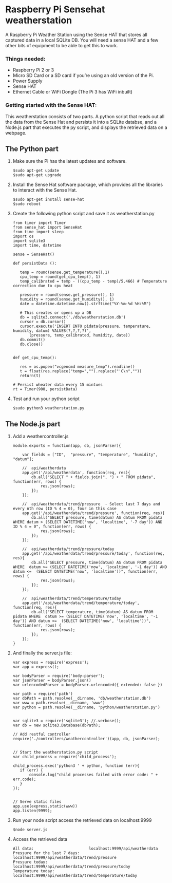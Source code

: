 # Raspberry Pi Sensehat weatherstation

A Raspberry Pi Weather Station using the Sense HAT that stores all captured data in a local SQLite DB. You will need a sense HAT and a few other bits of equipment to be able to get this to work.

### Things needed:

 - Raspberry Pi 2 or 3
 - Micro SD Card or a SD card if you’re using an old version of the Pi.
 - Power Supply
 - Sense HAT
 - Ethernet Cable or WiFi Dongle (The Pi 3 has WiFi inbuilt)
 
### Getting started with the Sense HAT:
This weatherstation consists of two parts. A python script that reads out all the data from the Sense Hat and persists it into a SQLite databse, and a Node.js part that executes the py script, and displays the retrieved data on a webpage. 

## The Python part

 1. Make sure the Pi has the latest updates and software. 
    ```
    $sudo apt-get update
    $sudo apt-get upgrade
    ```
 2. Install the Sense Hat software package, which provides all the libraries to interact with the Sense Hat.
    ```
    $sudo apt-get install sense-hat
    $sudo reboot
    ```
 3. Create the following python script and save it as weatherstation.py
     ```
    from timer import Timer
    from sense_hat import SenseHat
    from time import sleep
    import os
    import sqlite3
    import time, datetime

    sense = SenseHat()

    def persistData ():
    
        temp = round(sense.get_temperature(),1)
        cpu_temp = round(get_cpu_temp(), 1)
        temp_calibrated = temp - ((cpu_temp - temp)/5.466) # Temperature correction due to cpu heat

        pressure = round(sense.get_pressure(), 1)
        humidity = round(sense.get_humidity(), 1)
        date = datetime.datetime.now().strftime("%Y-%m-%d %H:%M") 
    
        # This creates or opens up a DB
        db = sqlite3.connect('./db/weatherstation.db')
        cursor = db.cursor()
        cursor.execute('INSERT INTO pidata(pressure, temperature, humidity, datum) VALUES(?,?,?,?)', 
            (pressure, temp_calibrated, humidity, date))
        db.commit()
        db.close()

    
    def get_cpu_temp():
    
        res = os.popen("vcgencmd measure_temp").readline()
        t = float(res.replace("temp=","").replace("'C\n",""))
        return(t)
        
    # Persist wheater data every 15 mintues
    rt = Timer(900, persistData) 
    ```
4. Test and run your python script 
    ```
    $sudo python3 weatherstation.py
    ```

## The Node.js part


1. Add a weathercontroller.js
    ```
    module.exports = function(app, db, jsonParser){
    
        var fields = ["ID",  "pressure", "temperature", "humidity", "datum"];
  
        //  api/weatherdata
        app.get('/api/weatherdata', function(req, res){ 
            db.all("SELECT " + fields.join(", ") + " FROM pidata", function(err, rows) {
                res.json(rows); 
            });                       
        });

        //  api/weatherdata/trend/pressure  - Select last 7 days and every nth row (ID % 4 = 0), four in this case
        app.get('/api/weatherdata/trend/pressure', function(req, res){ 
            db.all("SELECT pressure, time(datum) AS datum FROM pidata WHERE datum > (SELECT DATETIME('now', 'localtime', '-7 day')) AND ID % 4 = 0", function(err, rows) {
                res.json(rows); 
            });                       
        });

        //  api/weatherdata/trend/pressure/today
        app.get('/api/weatherdata/trend/pressure/today', function(req, res){ 
            db.all("SELECT pressure, time(datum) AS datum FROM pidata WHERE  datum >= (SELECT DATETIME('now', 'localtime', '-1 day')) AND datum <=  (SELECT DATETIME('now', 'localtime'))", function(err, rows) {
                res.json(rows); 
            });                       
        });
    
        //  api/weatherdata/trend/temperature/today
        app.get('/api/weatherdata/trend/temperature/today', function(req, res){ 
            db.all("SELECT temperature, time(datum) AS datum FROM pidata WHERE  datum >= (SELECT DATETIME('now', 'localtime', '-1 day')) AND datum <=  (SELECT DATETIME('now', 'localtime'))", function(err, rows) {
                res.json(rows); 
            });                       
        });
    }
    ```
    
 2. And finally the server.js file:
     ```
    var express = require('express');
    var app = express();

    var bodyParser = require('body-parser');
    var jsonParser = bodyParser.json()
    var urlencodedParser = bodyParser.urlencoded({ extended: false })

    var path = require('path')
    var dbPath = path.resolve(__dirname, 'db/weatherstation.db')
    var www = path.resolve(__dirname, 'www')
    var python = path.resolve(__dirname, 'python/weatherstation.py')

    
    var sqlite3 = require('sqlite3'); //.verbose();
    var db = new sqlite3.Database(dbPath);

    // Add restful controller
    require('./controllers/weathercontroller')(app, db, jsonParser);


    // Start the weatherstation.py script
    var child_process = require('child_process');

    child_process.exec('python3 ' + python, function (err){
        if (err) {
            console.log("child processes failed with error code: " + err.code);
        }
    });


    // Serve static files
    app.use(express.static(www))
    app.listen(9999);
     
3. Run your node script access the retrieved data on localhost:9999
    ``` 
    $node server.js
    ```
4. Access the retrieved data

    ```
    All data:                        localhost:9999/api/weatherdata
    Pressure for the last 7 days:    localhost:9999/api/weatherdata/trend/pressure
    Pressure today:                  localhost:9999/api/weatherdata/trend/pressure/today
    Temperature today:               localhost:9999/api/weatherdata/trend/temperature/today
    ```

